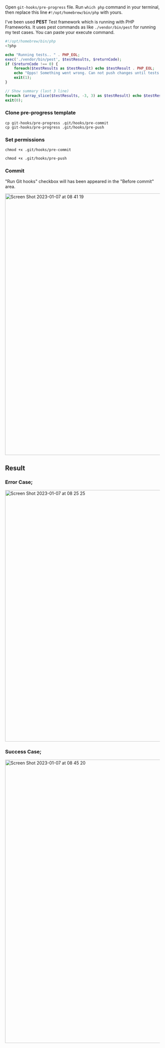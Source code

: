 Open ```git-hooks/pre-progress``` file.
Run ```which php``` command in your terminal, then replace this line ```#!/opt/homebrew/bin/php``` with yours. 

I've been used <strong>PEST</strong> Test framework which is running with PHP Frameworks. It uses pest commands as like ```./vendor/bin/pest``` for running my test cases. You can paste your execute command. 

```php
#!/opt/homebrew/bin/php
<?php

echo "Running tests.. " . PHP_EOL;
exec('./vendor/bin/pest', $testResults, $returnCode);
if ($returnCode !== 0) {
    foreach($testResults as $testResult) echo $testResult . PHP_EOL;
    echo "Opps! Something went wrong. Can not push changes until tests are OK." . PHP_EOL;
    exit(1);
}

// Show summary (last 3 line)
foreach (array_slice($testResults, -3, 3) as $testResult) echo $testResult . PHP_EOL;
exit(0);
```

### Clone pre-progress template 
```
cp git-hooks/pre-progress .git/hooks/pre-commit
cp git-hooks/pre-progress .git/hooks/pre-push
```

### Set permissions
```
chmod +x .git/hooks/pre-commit
```

```
chmod +x .git/hooks/pre-push
```

### Commit
"Run Git hooks" checkbox will has been appeared in the "Before commit" area.

<img width="851" alt="Screen Shot 2023-01-07 at 08 41 19" src="https://user-images.githubusercontent.com/4670039/211133153-ad3b7c5b-f631-4a7b-a43b-cb5727cfb1e9.png">


## Result
### Error Case;
<img width="818" alt="Screen Shot 2023-01-07 at 08 25 25" src="https://user-images.githubusercontent.com/4670039/211132689-36cf62a7-13be-47db-a62f-1f3e12ecdae5.png">

### Success Case;
<img width="922" alt="Screen Shot 2023-01-07 at 08 45 20" src="https://user-images.githubusercontent.com/4670039/211133362-12d749d3-3528-4d51-bfbe-fc56018323ca.png">
